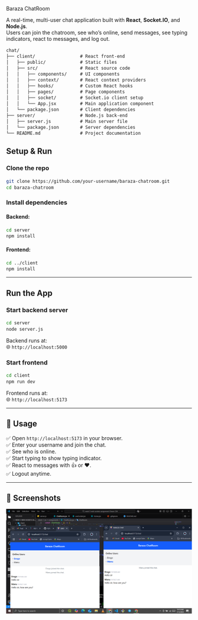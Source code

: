 Baraza ChatRoom

A real-time, multi-user chat application built with **React**, **Socket.IO**, and **Node.js**.  
Users can join the chatroom, see who’s online, send messages, see typing indicators, react to messages, and log out.
```
chat/
├── client/                 # React front-end
│   ├── public/             # Static files
│   ├── src/                # React source code
│   │   ├── components/     # UI components
│   │   ├── context/        # React context providers
│   │   ├── hooks/          # Custom React hooks
│   │   ├── pages/          # Page components
│   │   ├── socket/         # Socket.io client setup
│   │   └── App.jsx         # Main application component
│   └── package.json        # Client dependencies
├── server/                 # Node.js back-end
│   ├── server.js           # Main server file
│   └── package.json        # Server dependencies
└── README.md               # Project documentation
```
## Setup & Run

### Clone the repo
```bash
git clone https://github.com/your-username/baraza-chatroom.git
cd baraza-chatroom
```

###  Install dependencies

#### Backend:
```bash
cd server
npm install
```

#### Frontend:
```bash
cd ../client
npm install
```

---

##  Run the App

### Start backend server
```bash
cd server
node server.js
```
Backend runs at:  
🌐 `http://localhost:5000`

### Start frontend
```bash
cd client
npm run dev
```
Frontend runs at:  
🌐 `http://localhost:5173`

---

## 🌟 Usage

✅ Open `http://localhost:5173` in your browser.  
✅ Enter your username and join the chat.  
✅ See who is online.  
✅ Start typing to show typing indicator.  
✅ React to messages with 👍 or ❤️.  
✅ Logout anytime.

---

## 🎨 Screenshots
![alt text](image.png)